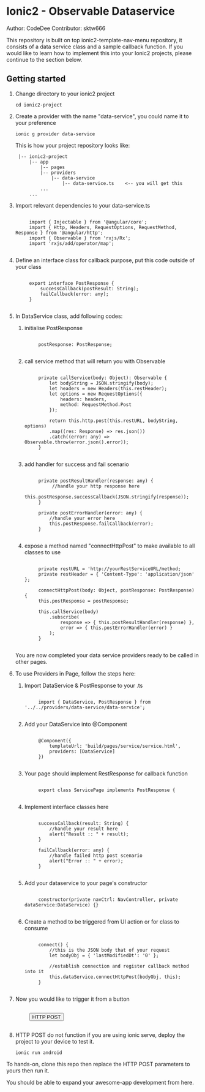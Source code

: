 # Ionic2 - Observable Dataservice

Author: CodeDee
Contributor: sktw666

This repository is built on top ionic2-template-nav-menu repository, it consists of a data service class and a sample callback function. If you would like to learn how to implement this into your Ionic2 projects, please continue to the section below.

## Getting started

1. Change directory to your ionic2 project
    ```
    cd ionic2-project
    ```

2. Create a provider with the name "data-service", you could name it to your preference
    ```
    ionic g provider data-service
    ```
    This is how your project repository looks like:
    
        |-- ionic2-project
            |-- app
                |-- pages
                |-- providers
                    |-- data-service
                        |-- data-service.ts    <-- you will get this
                ...
            ...
    
3. Import relevant dependencies to your data-service.ts
    <pre><code>
        import { Injectable } from '@angular/core';
        import { Http, Headers, RequestOptions, RequestMethod, Response } from '@angular/http';
        import { Observable } from 'rxjs/Rx';
        import 'rxjs/add/operator/map';
    </code></pre>

4. Define an interface class for callback purpose, put this code outside of your class
    <pre><code>
        export interface PostResponse {
            successCallback(postResult: String);
            failCallback(error: any);
        }
    </code></pre>

5. In DataService class, add following codes:

    1. initialise PostResponse
        <pre><code>
            postResponse: PostResponse;
        </code></pre>
        
    2. call service method that will return  you with Observable
        <pre><code>
            private callService(body: Object): Observable<Comment[]> {
                let bodyString = JSON.stringify(body);
                let headers = new Headers(this.restHeader);
                let options = new RequestOptions({
                    headers: headers,
                    method: RequestMethod.Post
                });
                
                return this.http.post(this.restURL, bodyString, options)
                .map((res: Response) => res.json())
                .catch((error: any) => Observable.throw(error.json().error));
            }
        </code></pre>
        
    3. add handler for success and fail scenario
        <pre><code>
            private postResultHandler(response: any) {
                 //handle your http response here
                this.postResponse.successCallback(JSON.stringify(response));
            }
            
            private postErrorHandler(error: any) {
                //handle your error here
                this.postResponse.failCallback(error);
            }
        </code></pre>
        
    4. expose a method named "connectHttpPost" to make available to all classes to use
        <pre><code>
            private restURL = 'http://yourRestServiceURL/method;
            private restHeader = { 'Content-Type': 'application/json' };
            
            connectHttpPost(body: Object, postResponse: PostResponse) {
            this.postResponse = postResponse;
            
            this.callService(body)
                .subscribe(
                    response => { this.postResultHandler(response) },
                    error => { this.postErrorHandler(error) }
                );
            }
        </code></pre>
    
    You are now completed your data service providers ready to be called in other pages.

6. To use Providers in Page, follow the steps here:

    1. Import DataService & PostResponse to your <page>.ts
        <pre><code>
            import { DataService, PostResponse } from '../../providers/data-service/data-service';
        </code></pre>
        
    2. Add your DataService into @Component
        <pre><code>
            @Component({
                templateUrl: 'build/pages/service/service.html',
                providers: [DataService]
            })
        </code></pre>
        
    3. Your page should implement RestResponse for callback function
        <pre><code>
            export class ServicePage implements PostResponse {
        </code></pre>
        
    4. Implement interface classes here
        <pre><code>
            successCallback(result: String) {
                //handle your result here
                alert("Result :: " + result);
            }
            
            failCallback(error: any) {
                //handle failed http post scenario
                alert("Error :: " + error);
            }
        </code></pre>
        
    5. Add your dataservice to your page's constructor
        <pre><code>
            constructor(private navCtrl: NavController, private dataService:DataService) {}
        </code></pre>
        
    6. Create a method to be triggered from UI action or for class to consume
        <pre><code>
            connect() {
                //this is the JSON body that of your request
                let bodyObj = { 'lastModifiedDt': '0' };
                
                //establish connection and register callback method into it
                this.dataService.connectHttpPost(bodyObj, this);
            }
        </code></pre>
        
7. Now you would like to trigger it from a button
    <pre><code>
        <button block primary outline (click)='connect()'>HTTP POST</button>
    </code></pre>

8. HTTP POST do not function if you are using ionic serve, deploy the project to your device to test it.
    ```
    ionic run android
    ```

To hands-on, clone this repo then replace the HTTP POST parameters to yours then run it.

You should be able to expand your awesome-app development from here.

